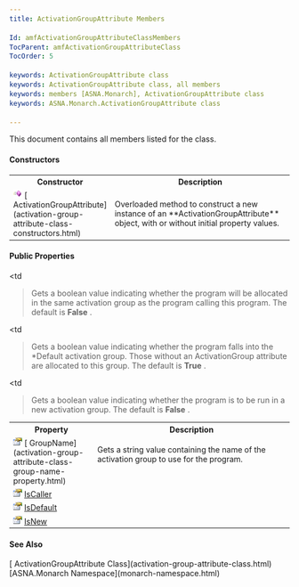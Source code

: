 ```yaml
---
title: ActivationGroupAttribute Members

Id: amfActivationGroupAttributeClassMembers
TocParent: amfActivationGroupAttributeClass
TocOrder: 5

keywords: ActivationGroupAttribute class
keywords: ActivationGroupAttribute class, all members
keywords: members [ASNA.Monarch], ActivationGroupAttribute class
keywords: ASNA.Monarch.ActivationGroupAttribute class

---
```


This document contains all members listed for the class. 

#### Constructors
<table class="mytable" cellspacing="0" cellpadding="4" width="90%">
          <colgroup>
            <col width="30%" />
            <col width="70%" />
          </colgroup>
          <tr>
            <th>Constructor</th>
            <th>Description</th>
          </tr>
          <tr>
            <td>
              <img class="hcp4" style="WIDTH: 16px; HEIGHT: 16px" height="16" alt="public method" src="images/methods.bmp" width="16" border="0" />
              [
              ActivationGroupAttribute](activation-group-attribute-class-constructors.html)
            </td>
            <td>Overloaded method to
            construct a new instance of an 
 **ActivationGroupAttribute**  object, with
            or without initial property values.</td>
          </tr>
</table>

#### Public Properties
<table class="mytable" cellspacing="0" cellpadding="4" width="90%">
          <colgroup>
            <col width="30%" />
            <col width="70%" />
          </colgroup>
          <tr>
            <th>Property</th>
            <th>Description</th>
          </tr>
          <tr valign="top">
            <td>              <img class="hcp4" style="WIDTH: 16px; HEIGHT: 16px" height="16" alt="public property" src="images/property.bmp" width="16" border="0" />
              [
              GroupName](activation-group-attribute-class-group-name-property.html)
            </td>
            <td

>Gets a string value
            containing the name of the activation
            group to use for the program.</td>
          </tr>
          <tr>
            <td>              ![](images/property.bmp)
              [
              IsCaller](activation-group-attribute-classIs-caller-property.html)
            </td>
            <td

>Gets a boolean value
            indicating whether the program will be allocated in the
            same activation group as the program calling this
            program. The default is 
 **False** .</td>
          </tr>
          <tr>
            <td>              ![](images/property.bmp)
              [
              IsDefault](activation-group-attribute-classIs-default-property.html)
            </td>
            <td

>Gets a boolean value
            indicating whether the program falls into the *Default
            activation group.  Those without an
            ActivationGroup attribute are allocated to this
            group. The default is 
 **True** .</td>
          </tr>
          <tr>
            <td>              ![](images/property.bmp)
              [
              IsNew](activation-group-attribute-classIs-new-property.html)
            </td>
            <td

>Gets a boolean value
            indicating whether the program is to be run in a new
            activation group. The default is 
 **False** .</td>
          </tr>
</table>

#### See Also
<dl><dt>
        [
        ActivationGroupAttribute Class](activation-group-attribute-class.html)</dt>
       <dt>
        [ASNA.Monarch
        Namespace](monarch-namespace.html)</dt>
</dl>

